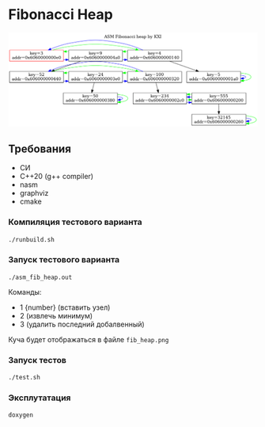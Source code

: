 # Fibonacci Heap

![FibHeap](./images/art.png "Fibonacci Heap Graph")

## Требования
- СИ
- C++20 (g++ compiler)
- nasm
- graphviz
- cmake

### Компиляция тестового варианта
```bash
./runbuild.sh
```
### Запуск тестового варианта
```
./asm_fib_heap.out
```
Команды:
- 1 {number} (вставить узел)
- 2 (извлечь минимум)
- 3 (удалить последний добалвенный)

Куча будет отображаться в файле `fib_heap.png`
### Запуск тестов
```bash
./test.sh
```
### Эксплутатация
```bash
doxygen
```